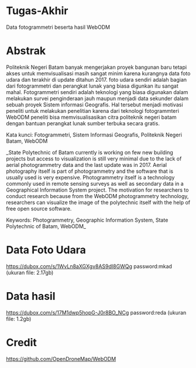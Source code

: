 # Tugas-Akhir
Data fotogrammetri beserta hasil WebODM
# Abstrak
Politeknik Negeri Batam banyak mengerjakan proyek bangunan baru tetapi akses untuk memvisualisasi masih sangat minim karena kurangnya data foto udara dan terakhir di update ditahun 2017. foto udara sendiri adalah bagian dari fotogrammetri dan perangkat lunak yang biasa digunkan itu sangat mahal. Fotogrammetri sendiri adalah teknologi yang biasa digunakan dalam melakukan survei penginderaan jauh maupun menjadi data sekunder dalam sebuah proyek Sistem informasi Geografis. Hal tersebut menjadi motivasi peneliti untuk melakukan penelitian karena dari teknologi fotogrammteri WebODM peneliti bisa memvisualisasikan citra politeknik negeri batam dengan bantuan perangkat lunak sumber terbuka secara gratis.

Kata kunci: Fotogrammetri, Sistem Informasi Geografis, Politeknik Negeri Batam, WebODM

_State Polytechnic of Batam currently is working on few new building projects but access to visualization is still very minimal due to the lack of aerial photogrammetry data and the last update was in 2017. Aerial photography itself is part of photogrammetry and the software that is usually used is very expensive. Photogrammetry itself is a technology commonly used in remote sensing surveys as well as secondary data in a Geographical Information System project. The motivation for researchers to conduct research because from the WebODM photogrammetry technology, researchers can visualize the image of the  polytechnic itself with the help of free open source software.

Keywords: Photogrammetry, Geographic Information System, State Polytechnic of Batam, WebODM_


# Data Foto Udara
https://dubox.com/s/1WvLn8aXGXgv8AS9dI8GWQg password:mkad (ukuran file: 2.17gb)
# Data hasil
https://dubox.com/s/17M1dwp5hopG-J0r8BO_NCg password:reda  (ukuran file: 1.2gb)
# Credit
https://github.com/OpenDroneMap/WebODM
